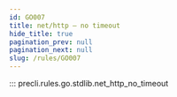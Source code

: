 ```yaml
---
id: GO007
title: net/http — no timeout
hide_title: true
pagination_prev: null
pagination_next: null
slug: /rules/GO007
---
```


::: precli.rules.go.stdlib.net_http_no_timeout
